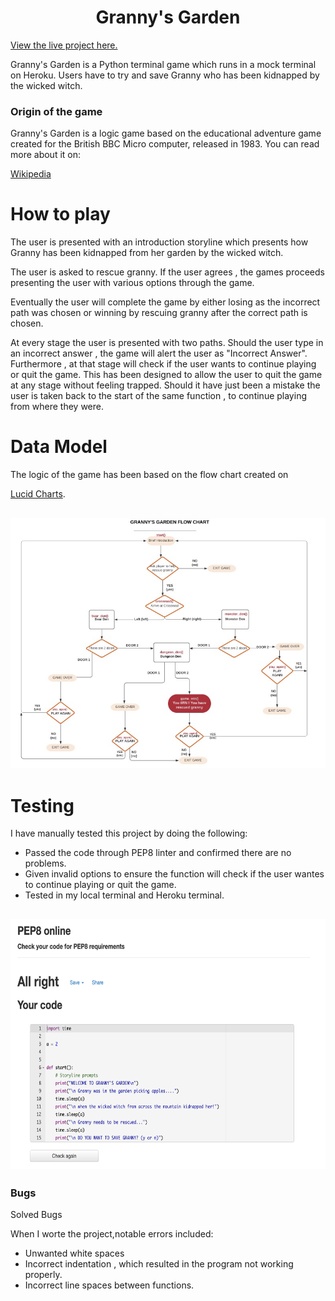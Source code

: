 <h1 align="center">Granny's Garden</h1>

[View the live project here.](https://)

<p style="justify">Granny's Garden is a Python terminal game which runs in a mock terminal on Heroku. Users have to try and save Granny 
who has been kidnapped by the wicked witch.</p>

### Origin of the game

<p style="justify">Granny's Garden is a logic game based on the educational adventure game created for the British BBC Micro computer, released in 1983. You can read more about it on:</p> 

[Wikipedia](https://en.wikipedia.org/wiki/Granny%27s_Garden)

# How to play

<p style="justify">The user is presented with an introduction storyline which presents how Granny has been kidnapped from her garden by the wicked witch.</p> 

<p style="justify">The user is asked to rescue granny. If the user agrees , the games proceeds presenting the user with various options through the game.</p> 

<p style="justify">Eventually the user will complete the game by either losing as the incorrect path was chosen or winning by rescuing granny after the correct path is chosen.</p> 

<p style="justify">At every stage the user is presented with two paths. Should the user type in an incorrect answer , the game will alert the user as "Incorrect Answer". Furthermore , at that stage will check if the user wants to continue playing or quit the game. This has been designed to allow the user to quit the game at any stage without feeling trapped. Should it have just been a mistake the user is taken back to the start of the same function , to continue playing from where they were.</p> 

# Data Model
<p style="justify">The logic of the game has been based on the flow chart created on 

[Lucid Charts](https://www.lucidchart.com/pages/).</p>

<h2 align="center"><img src="readme/images/GRANNY'S GARDEN.jpg" alt="Website Screen Shots" width="700" height="400"></h2>
    
   
# Testing

I have manually tested this project by doing the following:

- Passed the code through PEP8 linter and confirmed there are no problems.
- Given invalid options to ensure the function will check if the user wantes to continue playing or quit the game.
- Tested in my local terminal and Heroku terminal.

<h2 align="center"><img src="readme/images/PEP8.png" alt="Website Screen Shots" width="700" height="400"></h2>


### Bugs
Solved Bugs

When I worte the project,notable errors included:

- Unwanted white spaces
- Incorrect indentation , which resulted in the program not working properly.
- Incorrect line spaces between functions.
